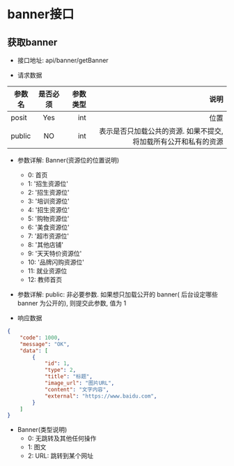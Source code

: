 # banner接口

## 获取banner

- 接口地址: api/banner/getBanner

- 请求数据

| 参数名   | 是否必须  | 参数类型 | 说明      |
| -------- | :-------: | -----:   | -----: |
| posit    | Yes       | int      | 位置    |
| public    | NO       |  int      | 表示是否只加载公共的资源. 如果不提交, 将加载所有公开和私有的资源  |

- 参数详解: Banner(资源位的位置说明)
    - 0: 首页
    - 1: '招生资源位'
    - 2: '招生资源位'
    - 3: '培训资源位'
    - 4: '招生资源位'
    - 5: '购物资源位'
    - 6: '美食资源位'
    - 7: '超市资源位'
    - 8: '其他店铺'
    - 9: '天天特价资源位'
    - 10: '品牌闪购资源位'
    - 11: 就业资源位
    - 12: 教师首页

- 参数详解: public: 非必要参数. 如果想只加载公开的 banner( 后台设定哪些 banner 为公开的), 则提交此参数, 值为 1

- 响应数据
```json
{
    "code": 1000,
    "message": "OK",
    "data": [
        {
            "id": 1,
            "type": 2,
            "title": "标题",
            "image_url": "图片URL",
            "content": "文字内容",
            "external": "https://www.baidu.com",
        }
    ]
}   
```

- Banner(类型说明)
    - 0: 无跳转及其他任何操作
    - 1: 图文
    - 2: URL: 跳转到某个网址
  